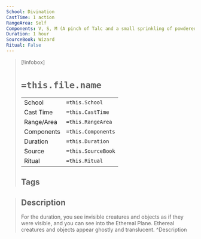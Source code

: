 ```yaml
---
School: Divination
CastTime: 1 action
RangeArea: Self
Components: V, S, M (A pinch of Talc and a small sprinkling of powdered silver)
Duration: 1 hour
SourceBook: Wizard
Ritual: False
---
```

> [!infobox]
>
> # `=this.file.name`
> |            |                    |
> | ---------- | ------------------ |
> | School     | `=this.School`     |
> | Cast Time  | `=this.CastTime`   |
> | Range/Area | `=this.RangeArea`  |
> | Components | `=this.Components` |
> | Duration   | `=this.Duration`   |
> | Source     | `=this.SourceBook` |
> | Ritual     | `=this.Ritual`     |
>## Tags
>

> ## Description
> For the duration, you see invisible creatures and objects as if they were visible, and you can see into the Ethereal Plane. Ethereal creatures and objects appear ghostly and translucent.
> ^Description